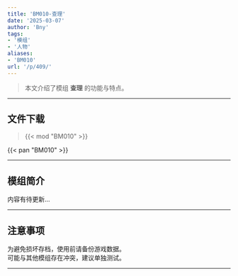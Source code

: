 ```yaml
---
title: 'BM010-查理'
date: '2025-03-07'
author: 'Bny'
tags:
- '模组'
- '人物'
aliases:
- 'BM010'
url: '/p/409/'
---
```


> 本文介绍了模组 **查理** 的功能与特点。

---

## 文件下载  

> {{< mod "BM010" >}}  

{{< pan "BM010" >}}  

---

## 模组简介

>  
内容有待更新...  

---

## 注意事项

>  
为避免损坏存档，使用前请备份游戏数据。  
可能与其他模组存在冲突，建议单独测试。  

---

